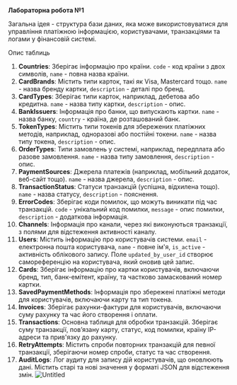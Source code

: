 **Лабораторна робота №1**

Загальна ідея - структура бази даних, яка може використовуватися для управління платіжною інформацією, користувачами, транзакціями та логами у фінансовій системі.

Опис таблиць

1. **Countries**: Зберігає інформацію про країни. `code` - код країни з двох символів, `name` - повна назва країни.
2. **CardBrands**: Містить типи карток, такі як Visa, Mastercard тощо. `name` - назва бренду картки, `description` - деталі про бренд.
3. **CardTypes**: Зберігає типи карток, наприклад, дебетова або кредитна. `name` - назва типу картки, `description` - опис.
4. **BankIssuers**: Інформація про банки, що випускають картки. `name` - назва банку, `country` - країна, де розташований банк.
5. **TokenTypes**: Містить типи токенів для збережених платіжних методів, наприклад, одноразові або постійні токени. `name` - назва типу токена, `description` - опис.
6. **OrderTypes**: Типи замовлень у системі, наприклад, передплата або разове замовлення. `name` - назва типу замовлення, `description` - опис.
7. **PaymentSources**: Джерела платежів (наприклад, мобільний додаток, веб-сайт тощо). `name` - назва джерела, `description` - опис.
8. **TransactionStatus**: Статуси транзакцій (успішна, відхилена тощо). `name` - назва статусу, `description` - пояснення.
9. **ErrorCodes**: Зберігає коди помилок, що можуть виникати під час транзакцій. `code` - унікальний код помилки, `message` - опис помилки, `description` - додаткова інформація.
10. **Channels**: Інформація про канали, через які виконуються транзакції, з полями для відстеження активності каналу.
11. **Users**: Містить інформацію про користувачів системи. `email` - електронна пошта користувача, `name` - повне ім'я, `is_active` - активність облікового запису. Поле `updated_by_user_id` створює самореференцію на користувача, який оновив цей запис.
12. **Cards**: Зберігає інформацію про картки користувачів, включаючи бренд, тип, банк-емітент, країну, та частково замаскований номер картки.
13. **SavedPaymentMethods**: Інформація про збережені платіжні методи для користувачів, включаючи карту та тип токена.
14. **Invoices**: Зберігає рахунки-фактури для користувачів, включаючи суму рахунку та час його створення і оплати.
15. **Transactions**: Основна таблиця для обробки транзакцій. Зберігає суму транзакції, пов’язану карту, статус, код помилки, країну IP-адреси та прив'язку до рахунку.
16. **RetryAttempts**: Містить спроби повторних транзакцій для певної транзакції, зберігаючи номер спроби, статус та час створення.
17. **AuditLogs**: Лог аудиту для запису дій користувачів, що оновлюють дані. Містить старі та нові значення у форматі JSON для відстеження змін.
![Untitled](https://github.com/user-attachments/assets/e9b4260a-1616-4959-8201-83768fe2aa2f)

